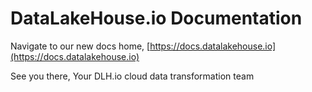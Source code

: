# DataLakeHouse.io Documentation

Navigate to our new docs home, [https://docs.datalakehouse.io](https://docs.datalakehouse.io)


See you there,
Your DLH.io cloud data transformation team

